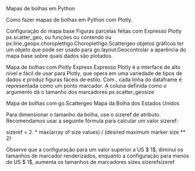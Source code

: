Mapas de bolhas em Python

Como fazer mapas de bolhas em Python com Plotly.

Configuração do mapa base
Figuras parcelas feitas com Expresso Plotly px.scatter_geo, ou funções ou contendo ou 
px.line_geopx.choroplethgo.Choroplethgo.Scattergeo objetos gráficos ter um objeto que pode ser usado 
para go.layout.Geocontrolar a aparência do mapa base sobre quais dados são plotados.

Mapa de bolhas com Plotly Express
Expresso Plotly é a interface de alto nível e fácil de usar para Plotly, que opera em uma variedade de 
tipos de dados e produz figuras fáceis de estilo. Com , cada linha do dataframe é representada como um 
ponto marcador. A coluna definida como o argumento dá o tamanho dos marcadores.px.scatter_geosize


Mapa de bolhas com go.Scattergeo
Mapa da Bolha dos Estados Unidos

Para dimensionar o tamanho da bolha, use o sizeref de atributo. Recomendamos usar a seguinte fórmula 
para calcular um valor sizeref:

sizeref = 2. * max(array of size values) / (desired maximum marker size ** 2)

Observe que a configuração para um valor superior a US $ 1$, diminui os tamanhos de marcador 
renderizados, enquanto a configuração para menos de US $ 1$, aumenta os tamanhos de marcadores 
sizes.sizerefsizeref

